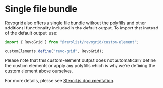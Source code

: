 # Single file bundle

Revogrid also offers a single file bundle without the polyfills and other additional functionality included in the default output. To import that instead of the default output, use:

```jsx
import { RevoGrid } from "@revolist/revogrid/custom-element";

customElements.define("revo-grid", RevoGrid);
```

Please note that this custom-element output does not automatically define the custom elements or apply any polyfills which is why we’re defining the custom element above ourselves.

For more details, please see [Stencil.js documentation](https://stenciljs.com/docs/custom-elements).